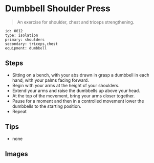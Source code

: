 # Dumbbell Shoulder Press
> An exercise for shoulder, chest and triceps strengthening.

``` 
id: 0012 
type: isolation 
primary: shoulders 
secondary: triceps,chest 
equipment: dumbbell 
``` 

## Steps

 - Sitting on a bench, with your abs drawn in grasp a dumbbell in each hand, with your palms facing forward.
 - Begin with your arms at the height of your shoulders.
 - Extend your arms and raise the dumbbells up above your head.
 - At the top of the movement, bring your arms closer together.
 - Pause for a moment and then in a controlled movement lower the dumbbells to the starting position.
 - Repeat

## Tips

 - none

## Images

